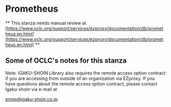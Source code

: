 # Prometheus
** This stanza needs manual review at [https://www.oclc.org/support/services/ezproxy/documentation/db/prometheus.en.html](https://www.oclc.org/support/services/ezproxy/documentation/db/prometheus.en.html) **

## Some of OCLC's notes for this stanza

Note: IGAKU-SHOIN Library also requires the remote access option contract if you are accessing from outside of an organization via EZproxy. If you have questions about the remote access option contract, please contact Igaku-shoin via e-mail at
 
 emsp@igaku-shoin.co.jp.
